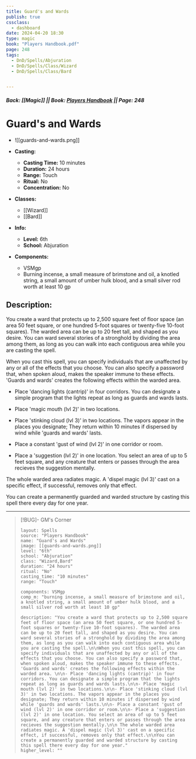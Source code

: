 ```yaml
---
title: Guard's and Wards
publish: true
cssclass:
  - dashboard
date: 2024-04-20 18:30
type: magic
book: "Players Handbook.pdf"
page: 248
tags:
  - DnD/Spells/Abjuration
  - DnD/Spells/Class/Wizard
  - DnD/Spells/Class/Bard


---
```


##### Back: [[Magic]] || Book: [Players Handbook](https://drive.google.com/drive/folders/1O5bhpYizcIT5xxAoLOuzCRht_PVS7VSG?usp=sharing) || Page: 248

# Guard's and Wards
- ![[guards-and-wards.png]]
- **Casting:**
    - **Casting Time:** 10 minutes
    - **Duration:** 24 hours
    - **Range:** Touch
    - **Ritual:** No
    - **Concentration:** No
- **Classes:**
    - [[Wizard]]
    - [[Bard]]

- **Info:**
    - **Level:** 6th
    - **School:** Abjuration
- **Components:**
    - VSMgp
    - Burning incense, a small measure of brimstone and oil, a knotled string, a small amount of umber hulk blood, and a small silver rod worth at least 10 gp

## Description:
You create a ward that protects up to 2,500 square feet of floor space (an area 50 feet square, or one hundred 5-foot squares or twenty-five 10-foot squares). The warded area can be up to 20 feet tall, and shaped as you desire. You can ward several stories of a stronghold by dividing the area among them, as long as you can walk into each contiguous area while you are casting the spell.

When you cast this spell, you can specify individuals that are unaffected by any or all of the effects that you choose. You can also specify a password that, when spoken aloud, makes the speaker immune to these effects. 'Guards and wards' creates the following effects within the warded area. 

- Place 'dancing lights (cantrip)' in four corridors. You can designate a simple program that the lights repeat as long as guards and wards lasts.

- Place 'magic mouth (lvl 2)' in two locations.

- Place 'stinking cloud (lvl 3)' in two locations. The vapors appear in the places you designate; They return within 10 minutes if dispersed by wind while 'guards and wards' lasts.

- Place a constant 'gust of wind (lvl 2)' in one corridor or room.

- Place a 'suggestion (lvl 2)' in one location. You select an area of up to 5 feet square, and any creature that enters or passes through the area recieves the suggestion mentally.

 The whole warded area radiates magic. A 'dispel magic (lvl 3)' cast on a specific effect, if successful, removes only that effect.

You can create a permanently guarded and warded structure by casting this spell there every day for one year.



---

> [!BUG]- GM's Corner
>
> ```statblock
> layout: Spells
> source: "Players Handbook"
> name: "Guard's and Wards"
> image: [[guards-and-wards.png]]
> level: "6th"
> school: "Abjuration"
> class: "Wizard,Bard"
> duration: "24 hours"
> ritual: "No"
> casting_time: "10 minutes"
> range: "Touch"
>
> components: VSMgp
> comp_m: "burning incense, a small measure of brimstone and oil, a knotled string, a small amount of umber hulk blood, and a small silver rod worth at least 10 gp"
>
> description: "You create a ward that protects up to 2,500 square feet of floor space (an area 50 feet square, or one hundred 5-foot squares or twenty-five 10-foot squares). The warded area can be up to 20 feet tall, and shaped as you desire. You can ward several stories of a stronghold by dividing the area among them, as long as you can walk into each contiguous area while you are casting the spell.\n\nWhen you cast this spell, you can specify individuals that are unaffected by any or all of the effects that you choose. You can also specify a password that, when spoken aloud, makes the speaker immune to these effects. 'Guards and wards' creates the following effects within the warded area. \n\n- Place 'dancing lights (cantrip)' in four corridors. You can designate a simple program that the lights repeat as long as guards and wards lasts.\n\n- Place 'magic mouth (lvl 2)' in two locations.\n\n- Place 'stinking cloud (lvl 3)' in two locations. The vapors appear in the places you designate; They return within 10 minutes if dispersed by wind while 'guards and wards' lasts.\n\n- Place a constant 'gust of wind (lvl 2)' in one corridor or room.\n\n- Place a 'suggestion (lvl 2)' in one location. You select an area of up to 5 feet square, and any creature that enters or passes through the area recieves the suggestion mentally.\n\n The whole warded area radiates magic. A 'dispel magic (lvl 3)' cast on a specific effect, if successful, removes only that effect.\n\nYou can create a permanently guarded and warded structure by casting this spell there every day for one year."
> higher_level: ""
> ```
